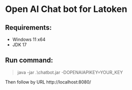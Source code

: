 # Open AI Chat bot for Latoken

## Requirements:

- Windows 11 x64
- JDK 17

## Run command:
>java -jar .\chatbot.jar -DOPENAIAPIKEY=YOUR_KEY

Then follow by URL http://localhost:8080/
